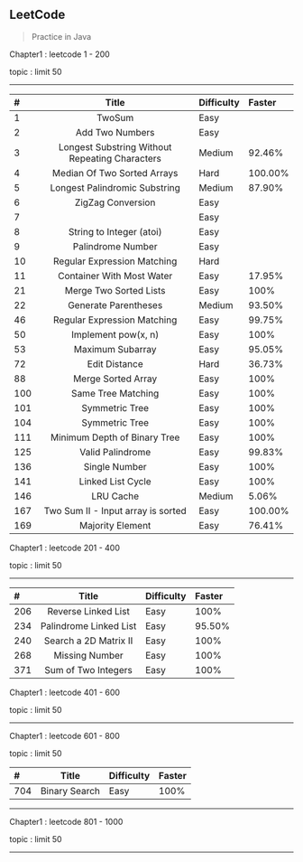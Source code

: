 ## LeetCode

> Practice in Java

Chapter1 : leetcode 1 - 200

topic : limit 50

---

|    # | Title | Difficulty |  Faster
| :--- | :----: | :----      | :----|
|    1 | TwoSum |  Easy      | |
|    2 | Add Two Numbers    |   Easy      | |
|    3 | Longest Substring Without Repeating Characters  |   Medium      | 92.46% |
|    4 | Median Of Two Sorted Arrays  |   Hard      | 100.00%  |
|    5 | Longest Palindromic Substring  |   Medium      | 87.90%|
|    6 | ZigZag Conversion  |   Easy      | |
|    7 |   |   Easy      | |
|    8 | String to Integer (atoi)  |   Easy      | |
|    9 | Palindrome Number  |   Easy      | |
|    10 | Regular Expression Matching  |   Hard      | |
|    11 | Container With Most Water  |   Easy      | 17.95% |
|    21 | Merge Two Sorted Lists  |   Easy      | 100% |
|    22 | Generate Parentheses  |   Medium      | 93.50% |
|    46 | Regular Expression Matching  |   Easy      | 99.75% |
|    50 | Implement pow(x, n)  |   Easy      | 100% |
|    53 | Maximum Subarray  |   Easy      | 95.05% |
|    72 | Edit Distance  |   Hard      | 36.73% |
|    88 | Merge Sorted Array  |   Easy      | 100% |
|    100 | Same Tree Matching  |   Easy      | 100% |
|    101 | Symmetric Tree  |   Easy      | 100% |
|    104 | Symmetric Tree  |   Easy      | 100% |
|  111 | Minimum Depth of Binary Tree  |   Easy      | 100%|
|  125 | Valid Palindrome  |   Easy      | 99.83%|
|  136 | Single Number  |   Easy      | 100%|
|  141 | Linked List Cycle  |   Easy      | 100%|
|  146 | LRU Cache  |   Medium      | 5.06%|
|  167 | Two Sum II - Input array is sorted  |   Easy      | 100.00%|
|  169 | Majority Element  |   Easy      | 76.41%|

Chapter1 : leetcode 201 - 400

topic : limit 50

---

|    # | Title | Difficulty |  Faster
| :--- | :----: | :----      | :----|
|    206 | Reverse Linked List |  Easy      | 100% |
|    234 | Palindrome Linked List    |   Easy      | 95.50% |
|    240 | Search a 2D Matrix II |  Easy      | 100% |
|    268 |  Missing Number |  Easy      | 100% |
|    371 |  Sum of Two Integers |  Easy      | 100% |

Chapter1 : leetcode 401 - 600

topic : limit 50

---


Chapter1 : leetcode 601 - 800

topic : limit 50

|    # | Title | Difficulty |  Faster
| :--- | :----: | :----      | :----|
|    704 | Binary Search |  Easy      | 100% |

---

Chapter1 : leetcode 801 - 1000

topic : limit 50

---

